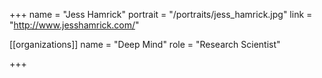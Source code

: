 +++
name = "Jess Hamrick"
portrait = "/portraits/jess_hamrick.jpg"
link = "http://www.jesshamrick.com/"

[[organizations]]
    name = "Deep Mind"
    role = "Research Scientist"

+++
